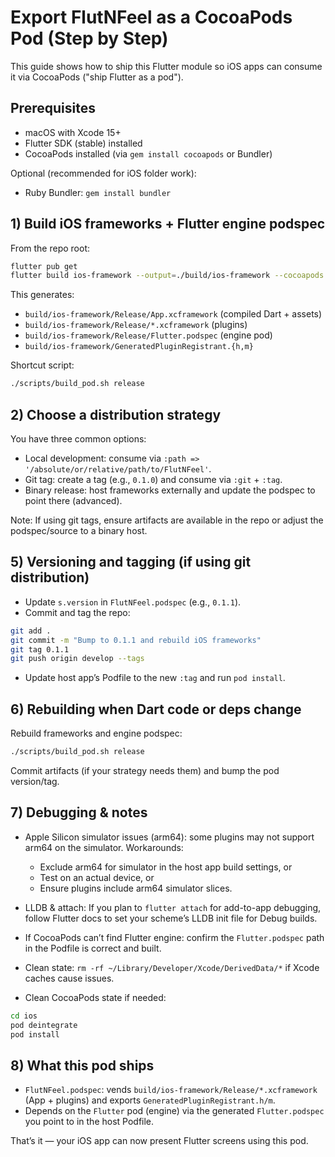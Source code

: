 # Export FlutNFeel as a CocoaPods Pod (Step by Step)

This guide shows how to ship this Flutter module so iOS apps can consume it via CocoaPods ("ship Flutter as a pod").

## Prerequisites

- macOS with Xcode 15+
- Flutter SDK (stable) installed
- CocoaPods installed (via `gem install cocoapods` or Bundler)

Optional (recommended for iOS folder work):
- Ruby Bundler: `gem install bundler`

## 1) Build iOS frameworks + Flutter engine podspec

From the repo root:

```bash
flutter pub get
flutter build ios-framework --output=./build/ios-framework --cocoapods --no-debug --no-profile
```

This generates:
- `build/ios-framework/Release/App.xcframework` (compiled Dart + assets)
- `build/ios-framework/Release/*.xcframework` (plugins)
- `build/ios-framework/Release/Flutter.podspec` (engine pod)
- `build/ios-framework/GeneratedPluginRegistrant.{h,m}`

Shortcut script:

```bash
./scripts/build_pod.sh release
```

## 2) Choose a distribution strategy

You have three common options:
- Local development: consume via `:path => '/absolute/or/relative/path/to/FlutNFeel'`.
- Git tag: create a tag (e.g., `0.1.0`) and consume via `:git` + `:tag`.
- Binary release: host frameworks externally and update the podspec to point there (advanced).

Note: If using git tags, ensure artifacts are available in the repo or adjust the podspec/source to a binary host.



## 5) Versioning and tagging (if using git distribution)

- Update `s.version` in `FlutNFeel.podspec` (e.g., `0.1.1`).
- Commit and tag the repo:

```bash
git add .
git commit -m "Bump to 0.1.1 and rebuild iOS frameworks"
git tag 0.1.1
git push origin develop --tags
```

- Update host app’s Podfile to the new `:tag` and run `pod install`.

## 6) Rebuilding when Dart code or deps change

Rebuild frameworks and engine podspec:

```bash
./scripts/build_pod.sh release
```

Commit artifacts (if your strategy needs them) and bump the pod version/tag.

## 7) Debugging & notes

- Apple Silicon simulator issues (arm64): some plugins may not support arm64 on the simulator. Workarounds:
  - Exclude arm64 for simulator in the host app build settings, or
  - Test on an actual device, or
  - Ensure plugins include arm64 simulator slices.

- LLDB & attach: If you plan to `flutter attach` for add-to-app debugging, follow Flutter docs to set your scheme’s LLDB init file for Debug builds.

- If CocoaPods can’t find Flutter engine: confirm the `Flutter.podspec` path in the Podfile is correct and built.

- Clean state: `rm -rf ~/Library/Developer/Xcode/DerivedData/*` if Xcode caches cause issues.

- Clean CocoaPods state if needed:

```bash
cd ios
pod deintegrate
pod install
```

## 8) What this pod ships

- `FlutNFeel.podspec`: vends `build/ios-framework/Release/*.xcframework` (App + plugins) and exports `GeneratedPluginRegistrant.h/m`.
- Depends on the `Flutter` pod (engine) via the generated `Flutter.podspec` you point to in the host Podfile.

That’s it — your iOS app can now present Flutter screens using this pod.
